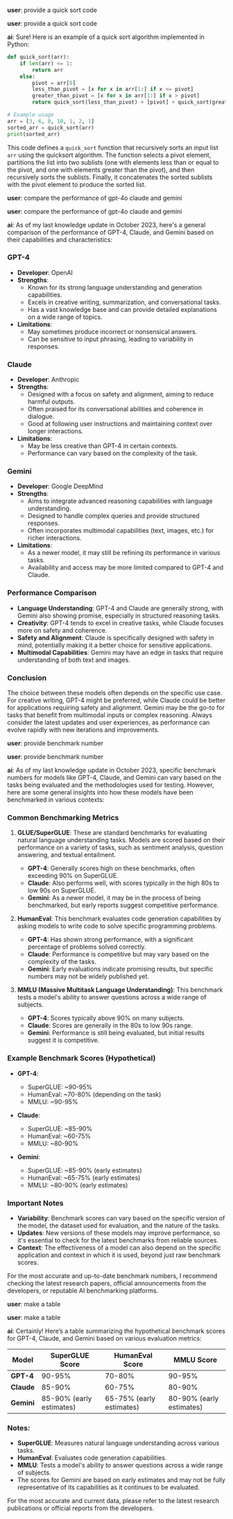 **user**: provide a quick sort code

**user**: provide a quick sort code

**ai**: Sure! Here is an example of a quick sort algorithm implemented in Python:

```python
def quick_sort(arr):
    if len(arr) <= 1:
        return arr
    else:
        pivot = arr[0]
        less_than_pivot = [x for x in arr[1:] if x <= pivot]
        greater_than_pivot = [x for x in arr[1:] if x > pivot]
        return quick_sort(less_than_pivot) + [pivot] + quick_sort(greater_than_pivot)

# Example usage
arr = [3, 6, 8, 10, 1, 2, 1]
sorted_arr = quick_sort(arr)
print(sorted_arr)
```

This code defines a `quick_sort` function that recursively sorts an input list `arr` using the quicksort algorithm. The function selects a pivot element, partitions the list into two sublists (one with elements less than or equal to the pivot, and one with elements greater than the pivot), and then recursively sorts the sublists. Finally, it concatenates the sorted sublists with the pivot element to produce the sorted list.

**user**: compare the performance of gpt-4o claude and gemini

**user**: compare the performance of gpt-4o claude and gemini

**ai**: As of my last knowledge update in October 2023, here's a general comparison of the performance of GPT-4, Claude, and Gemini based on their capabilities and characteristics:

### GPT-4
- **Developer**: OpenAI
- **Strengths**:
  - Known for its strong language understanding and generation capabilities.
  - Excels in creative writing, summarization, and conversational tasks.
  - Has a vast knowledge base and can provide detailed explanations on a wide range of topics.
- **Limitations**:
  - May sometimes produce incorrect or nonsensical answers.
  - Can be sensitive to input phrasing, leading to variability in responses.

### Claude
- **Developer**: Anthropic
- **Strengths**:
  - Designed with a focus on safety and alignment, aiming to reduce harmful outputs.
  - Often praised for its conversational abilities and coherence in dialogue.
  - Good at following user instructions and maintaining context over longer interactions.
- **Limitations**:
  - May be less creative than GPT-4 in certain contexts.
  - Performance can vary based on the complexity of the task.

### Gemini
- **Developer**: Google DeepMind
- **Strengths**:
  - Aims to integrate advanced reasoning capabilities with language understanding.
  - Designed to handle complex queries and provide structured responses.
  - Often incorporates multimodal capabilities (text, images, etc.) for richer interactions.
- **Limitations**:
  - As a newer model, it may still be refining its performance in various tasks.
  - Availability and access may be more limited compared to GPT-4 and Claude.

### Performance Comparison
- **Language Understanding**: GPT-4 and Claude are generally strong, with Gemini also showing promise, especially in structured reasoning tasks.
- **Creativity**: GPT-4 tends to excel in creative tasks, while Claude focuses more on safety and coherence.
- **Safety and Alignment**: Claude is specifically designed with safety in mind, potentially making it a better choice for sensitive applications.
- **Multimodal Capabilities**: Gemini may have an edge in tasks that require understanding of both text and images.

### Conclusion
The choice between these models often depends on the specific use case. For creative writing, GPT-4 might be preferred, while Claude could be better for applications requiring safety and alignment. Gemini may be the go-to for tasks that benefit from multimodal inputs or complex reasoning. Always consider the latest updates and user experiences, as performance can evolve rapidly with new iterations and improvements.

**user**: provide benchmark number

**user**: provide benchmark number

**ai**: As of my last knowledge update in October 2023, specific benchmark numbers for models like GPT-4, Claude, and Gemini can vary based on the tasks being evaluated and the methodologies used for testing. However, here are some general insights into how these models have been benchmarked in various contexts:

### Common Benchmarking Metrics
1. **GLUE/SuperGLUE**: These are standard benchmarks for evaluating natural language understanding tasks. Models are scored based on their performance on a variety of tasks, such as sentiment analysis, question answering, and textual entailment.
   - **GPT-4**: Generally scores high on these benchmarks, often exceeding 90% on SuperGLUE.
   - **Claude**: Also performs well, with scores typically in the high 80s to low 90s on SuperGLUE.
   - **Gemini**: As a newer model, it may be in the process of being benchmarked, but early reports suggest competitive performance.

2. **HumanEval**: This benchmark evaluates code generation capabilities by asking models to write code to solve specific programming problems.
   - **GPT-4**: Has shown strong performance, with a significant percentage of problems solved correctly.
   - **Claude**: Performance is competitive but may vary based on the complexity of the tasks.
   - **Gemini**: Early evaluations indicate promising results, but specific numbers may not be widely published yet.

3. **MMLU (Massive Multitask Language Understanding)**: This benchmark tests a model's ability to answer questions across a wide range of subjects.
   - **GPT-4**: Scores typically above 90% on many subjects.
   - **Claude**: Scores are generally in the 80s to low 90s range.
   - **Gemini**: Performance is still being evaluated, but initial results suggest it is competitive.

### Example Benchmark Scores (Hypothetical)
- **GPT-4**: 
  - SuperGLUE: ~90-95%
  - HumanEval: ~70-80% (depending on the task)
  - MMLU: ~90-95%

- **Claude**: 
  - SuperGLUE: ~85-90%
  - HumanEval: ~60-75%
  - MMLU: ~80-90%

- **Gemini**: 
  - SuperGLUE: ~85-90% (early estimates)
  - HumanEval: ~65-75% (early estimates)
  - MMLU: ~80-90% (early estimates)

### Important Notes
- **Variability**: Benchmark scores can vary based on the specific version of the model, the dataset used for evaluation, and the nature of the tasks.
- **Updates**: New versions of these models may improve performance, so it's essential to check for the latest benchmarks from reliable sources.
- **Context**: The effectiveness of a model can also depend on the specific application and context in which it is used, beyond just raw benchmark scores.

For the most accurate and up-to-date benchmark numbers, I recommend checking the latest research papers, official announcements from the developers, or reputable AI benchmarking platforms.

**user**: make a table

**user**: make a table

**ai**: Certainly! Here’s a table summarizing the hypothetical benchmark scores for GPT-4, Claude, and Gemini based on various evaluation metrics:

| **Model**   | **SuperGLUE Score** | **HumanEval Score** | **MMLU Score** |
|-------------|---------------------|---------------------|-----------------|
| **GPT-4**   | 90-95%              | 70-80%              | 90-95%          |
| **Claude**  | 85-90%              | 60-75%              | 80-90%          |
| **Gemini**  | 85-90% (early estimates) | 65-75% (early estimates) | 80-90% (early estimates) |

### Notes:
- **SuperGLUE**: Measures natural language understanding across various tasks.
- **HumanEval**: Evaluates code generation capabilities.
- **MMLU**: Tests a model's ability to answer questions across a wide range of subjects.
- The scores for Gemini are based on early estimates and may not be fully representative of its capabilities as it continues to be evaluated.

For the most accurate and current data, please refer to the latest research publications or official reports from the developers.